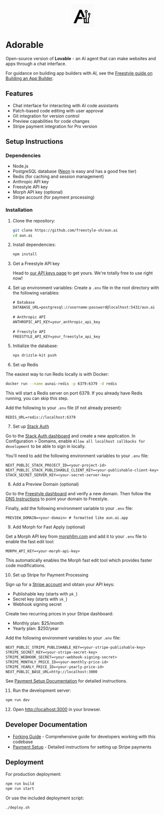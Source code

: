 <p align="center">
  <img src="icon.png" alt="description" width="75">
</p>

# Adorable

Open-source version of **Lovable** - an AI agent that can make websites and apps through a chat interface.

For guidance on building app builders with AI, see the [Freestyle guide on Building an App Builder](https://docs.freestyle.sh/guides/app-builder).

## Features

- Chat interface for interacting with AI code assistants
- Patch-based code editing with user approval
- Git integration for version control
- Preview capabilities for code changes
- Stripe payment integration for Pro version

## Setup Instructions

### Dependencies

- Node.js
- PostgreSQL database ([Neon](https://neon.tech) is easy and has a good free tier)
- Redis (for caching and session management)
- Anthropic API key
- Freestyle API key
- Morph API key (optional)
- Stripe account (for payment processing)

### Installation

1. Clone the repository:

   ```bash
   git clone https://github.com/freestyle-sh/aun.ai
   cd aun.ai
   ```

2. Install dependencies:

   ```bash
   npm install
   ```

3. Get a Freestyle API key

   Head to [our API keys page](https://admin.freestyle.sh/dashboard/api-tokens) to get yours. We're totally free to use right now!

4. Set up environment variables:
   Create a `.env` file in the root directory with the following variables:

   ```
   # Database
   DATABASE_URL=postgresql://username:password@localhost:5432/aun.ai

   # Anthropic API
   ANTHROPIC_API_KEY=your_anthropic_api_key

   # Freestyle API
   FREESTYLE_API_KEY=your_freestyle_api_key
   ```

5. Initialize the database:

   ```bash
   npx drizzle-kit push
   ```

6. Set up Redis

The easiest way to run Redis locally is with Docker:

```bash
docker run --name aunai-redis -p 6379:6379 -d redis
```

This will start a Redis server on port 6379. If you already have Redis running, you can skip this step.

Add the following to your `.env` file (if not already present):

```env
REDIS_URL=redis://localhost:6379
```

7. Set up [Stack Auth](https://stack-auth.com)

Go to the [Stack Auth dashboard](https://app.stack-auth.com) and create a new application. In Configuration > Domains, enable `Allow all localhost callbacks for development` to be able to sign in locally.

You'll need to add the following environment variables to your `.env` file:

```env
NEXT_PUBLIC_STACK_PROJECT_ID=<your-project-id>
NEXT_PUBLIC_STACK_PUBLISHABLE_CLIENT_KEY=<your-publishable-client-key>
STACK_SECRET_SERVER_KEY=<your-secret-server-key>
```

8. Add a Preview Domain (optional)

Go to the [Freestyle dashboard](https://admin.freestyle.sh/dashboard/domains) and verify a new domain. Then follow the [DNS Instructions](https://docs.freestyle.sh/web/deploy-to-custom-domain) to point your domain to Freestyle.

Finally, add the following environment variable to your `.env` file:

```env
PREVIEW_DOMAIN=<your-domain> # formatted like aun.ai.app
```

9. Add Morph for Fast Apply (optional)

Get a Morph API key from [morphllm.com](https://morphllm.com) and add it to your `.env` file to enable the fast edit tool:

```env
MORPH_API_KEY=<your-morph-api-key>
```

This automatically enables the Morph fast edit tool which provides faster code modifications.

10. Set up Stripe for Payment Processing

Sign up for a [Stripe account](https://dashboard.stripe.com/register) and obtain your API keys:

- Publishable key (starts with `pk_`)
- Secret key (starts with `sk_`)
- Webhook signing secret

Create two recurring prices in your Stripe dashboard:
- Monthly plan: $25/month
- Yearly plan: $250/year

Add the following environment variables to your `.env` file:

```env
NEXT_PUBLIC_STRIPE_PUBLISHABLE_KEY=<your-stripe-publishable-key>
STRIPE_SECRET_KEY=<your-stripe-secret-key>
STRIPE_WEBHOOK_SECRET=<your-webhook-signing-secret>
STRIPE_MONTHLY_PRICE_ID=<your-monthly-price-id>
STRIPE_YEARLY_PRICE_ID=<your-yearly-price-id>
NEXT_PUBLIC_BASE_URL=http://localhost:3000
```

See [Payment Setup Documentation](./docs/payment-setup.md) for detailed instructions.

11. Run the development server:

   ```bash
   npm run dev
   ```

12. Open [http://localhost:3000](http://localhost:3000) in your browser.

## Developer Documentation

- [Forking Guide](./docs/forking.md) - Comprehensive guide for developers working with this codebase
- [Payment Setup](./docs/payment-setup.md) - Detailed instructions for setting up Stripe payments

## Deployment

For production deployment:

```bash
npm run build
npm run start
```

Or use the included deployment script:

```bash
./deploy.sh
```
